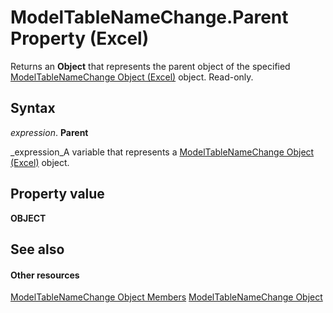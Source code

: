 
# ModelTableNameChange.Parent Property (Excel)

Returns an  **Object** that represents the parent object of the specified [ModelTableNameChange Object (Excel)](f739aed8-aa89-a05d-fa84-8ae2520576fb.md) object. Read-only.


## Syntax

 _expression_. **Parent**

 _expression_A variable that represents a  [ModelTableNameChange Object (Excel)](f739aed8-aa89-a05d-fa84-8ae2520576fb.md) object.


## Property value

 **OBJECT**


## See also


#### Other resources


 [ModelTableNameChange Object Members](7739e58b-9e02-cd98-eef5-d30555abd1e5.md)
 [ModelTableNameChange Object](f739aed8-aa89-a05d-fa84-8ae2520576fb.md)
